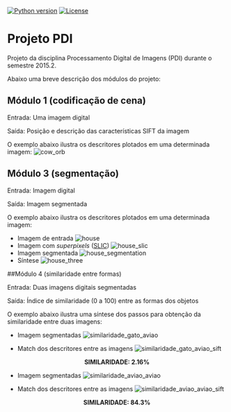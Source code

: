 [![Python version](https://img.shields.io/badge/python-v2.7-orange.svg)](https://www.python.org/downloads/)
[![License](https://img.shields.io/badge/license-GPL-blue.svg)](http://www.gnu.org/licenses/gpl-3.0.en.html)

# Projeto PDI

Projeto da disciplina Processamento Digital de Imagens (PDI) durante o semestre 2015.2.

Abaixo uma breve descrição dos módulos do projeto:

## Módulo 1 (codificação de cena)
  Entrada: Uma imagem digital
  
  Saída: Posição e descrição das características SIFT da imagem

  O exemplo abaixo ilustra os descritores plotados em uma determinada imagem:
 ![cow_orb](https://cloud.githubusercontent.com/assets/6972758/18066667/ac464440-6e0f-11e6-83ac-bbf5fac73151.png)

## Módulo 3 (segmentação)

  Entrada: Imagem digital
  
  Saída: Imagem segmentada

  O exemplo abaixo ilustra os descritores plotados em uma determinada imagem:
  - Imagem de entrada
  ![house](https://cloud.githubusercontent.com/assets/6972758/18067553/a5788f70-6e13-11e6-9bbd-1c529a5f1966.png)
  - Imagem com _superpixels_ ([SLIC](http://ivrl.epfl.ch/research/superpixels))
  ![house_slic](https://cloud.githubusercontent.com/assets/6972758/18067554/a57d5a78-6e13-11e6-9eb6-19e76b2710d4.png)
  - Imagem segmentada
  ![house_segmentation](https://cloud.githubusercontent.com/assets/6972758/18067778/b76fe254-6e14-11e6-92f8-b637c612127f.png)
  - Síntese
  ![house_three](https://cloud.githubusercontent.com/assets/6972758/18067555/a57f9e3c-6e13-11e6-8872-2ad2470245fb.png)


##Módulo 4 (similaridade entre formas)

  Entrada: Duas imagens digitais segmentadas

  Saída: Índice de similaridade (0 a 100) entre as formas dos objetos

  O exemplo abaixo ilustra uma síntese dos passos para obtenção da similaridade entre duas imagens:

  - Imagem segmentadas
  ![similaridade_gato_aviao](https://cloud.githubusercontent.com/assets/6972758/18068307/12b1994e-6e17-11e6-835d-73faedc84c01.png)
  
 - Match dos descritores entre as imagens
  ![similaridade_gato_aviao_sift](https://cloud.githubusercontent.com/assets/6972758/18068305/12aec50c-6e17-11e6-9f36-e0f34187f00f.png)

<p align="center">
  <strong>SIMILARIDADE: 2.16%</strong> 
</p> 
  
  - Imagem segmentadas
  ![similaridade_aviao_aviao](https://cloud.githubusercontent.com/assets/6972758/18068304/12aba944-6e17-11e6-826a-b086d4a01f5f.png)

  - Match dos descritores entre as imagens
  ![similaridade_aviao_aviao_sift](https://cloud.githubusercontent.com/assets/6972758/18068306/12b16f78-6e17-11e6-9a3d-6c055bb16bb0.png)

<p align="center">
  <strong>SIMILARIDADE: 84.3%</strong> 
</p>


